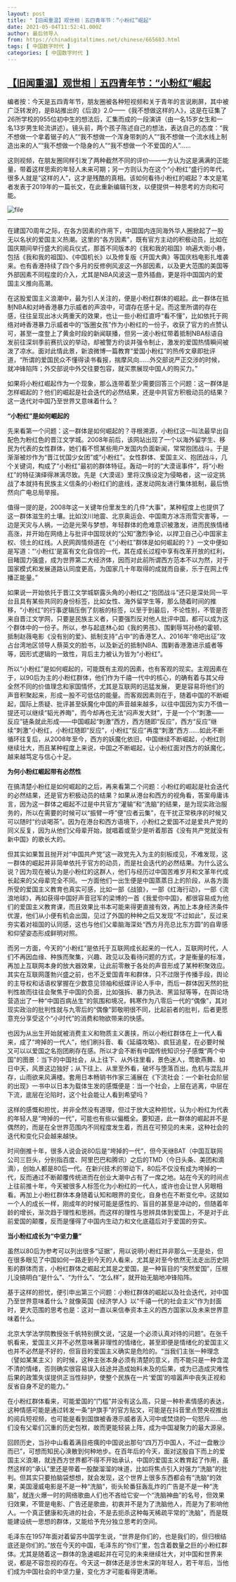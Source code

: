 ```yaml
---
layout: post
title: "【旧闻重温】观世相｜五四青年节：“小粉红”崛起"
date: 2021-05-04T11:52:41.000Z
author: 最后领导人
from: https://chinadigitaltimes.net/chinese/665603.html
tags: [ 中国数字时代 ]
categories: [ 中国数字时代 ]
---
```

<!--1620129161000-->
[【旧闻重温】观世相｜五四青年节：“小粉红”崛起](https://chinadigitaltimes.net/chinese/665603.html)
------

<div>
<p>编者按：今天是五四青年节，朋友圈被各种短视频和关于青年的言说刷屏，其中被广泛转发的，是B站推出的《后浪》2.0——《我不想做这样的人》，这是在征集了26所学校的955位初中生的想法后，汇集而成的一段演讲（由一名15岁女生和一名13岁男生轮流讲述）。镜头前，两个孩子陈述自己的想法，表达自己的态度：“我不想做一个拿着锯子的人”“我不想做一个浑身带刺的人”“我不想做一个流水线上制造出来的人”“我不想做一个隐身的人”“我不想做一个不爱国的人”……</p><p>这则视频，在朋友圈同样引发了两种截然不同的评价——一方认为这是满满的正能量，带着这样思索的年轻人未来可期；另一方则认为在这个“小粉红”盛行的年代，很多人就是“这样的人”，这才是残酷的真相。该如何看待小粉红的崛起？本文是笔者发表于2019年的一篇长文，在此重新编辑刊发，以便提供一种思考的方向和可能。</p><p><img src="https://chinadigitaltimes.net/chinese/files/2021/05/image-1620129155145.png" alt="file" /></p><hr /><p>在建国70周年之际，在各方因素的作用下，中国国内连同海外华人圈掀起了一股无以名状的爱国主义热潮。这里的“各方因素”，既有官方主动的积极动员，比如在国庆期间举行盛大的阅兵仪式，那首不同版本的《我和我的祖国》响遍大街小巷，包括《我和我的祖国》、《中国机长》以及修复版《开国大典》等国庆档电影扎堆袭来。也有香港持续了四个多月的反修例风波这一外部因素，以及更大范围的美国等外部因素不同程度的介入，尤其是NBA风波这一意外插曲，更是将中国国内的爱国主义推向高潮。</p><p>在这股爱国主义浪潮中，最为引人关注的，便是小粉红群体的崛起。此一群体在抵制NBA和对峙香港暴力示威者的声浪中，可谓存在感十足。而这里所谓的存在感，往往呈现出冰火两重天的效果，也让一些小粉红直呼“看不懂”，比如依托于网络对峙香港暴力示威者中的“饭圈女孩”作为小粉红的一份子，收获了官方的点赞认可，甚至一度登上了黄金时段的新闻联播，但另一波小粉红带着抵制NBA标语自发前往深圳季前赛抗议的举动，却被警方约谈并强令制止，激发的爱国热情瞬间被泼了凉水。面对此情此景，新浪微博一篇教育“爱国小粉红”的热传文章即批评道，“所谓的爱国民众不懂得读书看报，揣摩风向……外交部说严正交涉的时候，就冲锋陷阵；外交部说中外交往要包容，就买票展现中国人的购买力。”</p><p>如果将小粉红崛起作为一个现象，那么连带着至少需要回答三个问题：这一群体是怎样崛起的？他们的崛起是社会迭代的必然结果，还是中共官方积极动员的结果？这一迭代对中国乃至世界又意味着什么？</p><p><strong>“小粉红”是如何崛起的</strong></p><p>先来看第一个问题：这一群体是如何崛起的？寻根溯源，小粉红这一叫法最早出自配色为粉红色的晋江文学城。2008年前后，该网站出现了一个以海外留学生、移民为代表的女性群体，她们看不惯某些用户发国内负面新闻，常常抱团战斗。于是渐渐被炒作为“晋江忧国少女团”或“小粉红”。女性群体、爱国主义、抱团战斗，几个关键词，构成了“小粉红”最初的群体特征。轰动一时的“大漠谣事件”，将“小粉红”的特征演绎得淋漓尽致。先是《大漠谣》里将汉族设定为侵略者，这一设定挑战了本就持有民族主义信条的小粉红们的底线，遂发动网友进行集体抵制，最后愤然向广电总局举报。</p><p>值得一提的是，2008年这一关键年份里发生的几件“大事”，某种程度上也提供了这一群体滋生的土壤。比如汶川地震、北京奥运会、中国南方冰冻雨雪灾害等，一边是天灾与人祸，一边是光荣与梦想，年轻群体的危难意识被激发，进而民族情绪高涨，并开始在网络上与批评中国现状的“公知”激烈争论，以捍卫自己心中国家主权、领土的红线。人民网舆情频道在《“小粉红”群体是如何崛起的？》一文中便如是写道：“‘小粉红’是富有文化自信的一代，其在成长过程中享有改革开放的红利，目睹国力强盛，成为世界第二大经济体，因而对此前所谓西方范本不以为然，对于国家模式和发展道路认同度更高，为国家几十年取得的成就而自豪，乐于在网上传播正能量。”</p><p>如果说一开始依托于晋江文学城崭露头角的小粉红之“抱团战斗”还只是深处同一平台且具有某些共同的身份标签，比如女性、海外留学生等，那么随着时间的推移，“小粉红”的行事逻辑压倒了刻板的标签，以至于到最后，不论性别，不管是否来自晋江文学网，只要是民族主义者，只要强烈反对他人批评中国，都可以成为这个群体中的一份子。所以，参与起底林心如《我的男孩》、围剿辱骂孙杨的霍顿、抵制赵薇电影《没有别的爱》、抵制支持“占中”的香港艺人、2016年“帝吧出征”攻占台湾地区领导人蔡英文的脸书，以及新近的抵制NBA、围剿香港激进示威者等等，因形式逻辑的一致性，背后主力被认为皆为“小粉红”。</p><p>所以“小粉红”是如何崛起的，可能既有主观的因素，也有客观的现实。主观因素在于，以90后为主的小粉红群体，他们作为千禧一代中的核心，的确有着与其父母全然不同的价值理念和家国情怀，尤其是互联网的迅猛发展， 更是容易将他们的声音积聚起来，形成一股不可低估的能量。而客观因素则在于，随着中国的不断崛起，国际上质疑、批评甚至妖魔化中国的声音越来越多，以往中国因为实力不值一提还可以继续“韬光养晦”，而今却再也无法“闷声发大财”，于是一个个“刺激——反应”链条就此形成——中国崛起“刺激”西方，西方随即“反应”，西方“反应”继续“刺激”小粉红，小粉红随即“反应”，小粉红“反应”再度“刺激”西方……如此不断循环往复后，从2008年至今，西方的妖魔化依旧，中国继续不断崛起，小粉红则继续壮大，而且某种程度上来说，中国之不断崛起，让小粉红面对西方的妖魔化，越来越笃定与信心十足。</p><p><strong>为何小粉红崛起带有必然性</strong></p><p>在搞清楚小粉红是如何崛起的之后，再来看第二个问题：小粉红的崛起是社会迭代的必然结果，还是官方积极动员的结果？如果从港台和西方的视角看，答案毋庸讳言，因为这一群体之崛起不过是中共官方“灌输”和“洗脑”的结果，是为现实政治服务的，所以在需要的时候可以“振臂一呼”便“应者云集”，在干扰正常秩序的时候又可以随时“约谈喝茶”。因为在港台和西方语境下，小粉红之爱国不过是爱共产党的同义反复，因为从他们父母辈开始，就唱着或至少是听着那首《没有共产党就没有新中国》的歌长大的。</p><p>但其实如果暂且抛开对“中国共产党”这一政党先入为主的刻板成见，不难发现，这一群体的崛起并非简单依托于官方的动员，而是社会迭代的必然结果。为什么这么说？因为现在被认为是小粉红的这群人，他们与经历过中国苦难岁月和文革年代成长起来的父母辈完全不同。一方面他们一出生便是中国蒸蒸日上的阶段，从各方面所受的爱国主义教育也真实可感，比如一部《战狼》，一部《红海行动》，一部《流浪地球》，再如获得中国好声音冠军的梁博的一首《我爱你中国》，都很容易成为他们的爱国主义教育课，而且效果比书本可能来得更直接有效，再加上本身经济条件优渥，他们从小便有机会出国，见过了外国的种种之后又发现“不过如此”，反过来夯实着对祖国的认同感，这也与他们父辈脑海深处“西方月亮总比东方圆”的自卑感和仰望姿态形成鲜明对照。</p><p>而另一方面，今天的“小粉红”是依托于互联网成长起来的一代人，互联网时代，人们不再因血缘、种族而聚集，兴趣、政见以及看待问题的方式，才是衡量的标准，再加上互联网本身的放大器效果，让此前零散于各处的声音形成了某种积聚效应。其实在互联网蓬勃兴盛之前，也不乏爱国青年和群体，只不过限于传播手段，舆论的主导权和话语权掌握在少数意见领袖和纸媒评论人手中，而后一群体因天然的批判性故而往往会聚焦于中国的负面，比如强拆、暴力执法、黑监狱等等，在舆论场营造出了一种“中国百病丛生”的氛围和境况，韩寒作为八零后一代的“偶像”，其对现实政治的批判性就与九零后的“偶像”郭敬明很不同，比起前者的批判，后者更愿意充分享受这个“小时代”的消费和物欲带来的快感。</p><p>也因为从出生开始就被消费主义和物质主义裹挟，所以小粉红群体在上一代人看来，成了“垮掉的一代人”，他们刷抖音、看《延禧攻略》、疯狂追星，在必要时候又可以以爱国之名抱团刷存在感。所以才会不断有中国传统知识分子感慨“两个中国”的图景：当下的中国社会，从上往下、从外往里看，景色迷人，莺歌燕舞、如日中天，风景这边独好；从下往上、从里至外看，破坏与堕落百出，危机与混乱并存，山雨欲来风满楼。套用日本畅销书作家三浦展在《下流社会：一个新社会阶层的出现》一书中以日本为载体生发的感慨便是：当一个社会，上层在逃离，中层在下流，底层在沦陷时，这个社会能让人看到希望吗？</p><p>这样的感慨和担忧，并非全然没有道理，但过于放大这种担忧，认为小粉红为代表的年轻人是“垮掉的一代”，可能也有些以偏概全。要知道，此一群体的崛起并不是偶然的，而是在全世界范围内不同程度发生着，而且在可预见的未来，这种社会的迭代和变化只会越来越快。</p><p>时间倒推十年，很多人说会说80后是“垮掉的一代”，但今天继BAT（中国互联网公司三巨头，分别指百度、阿里巴巴和腾讯）之后的TMD（今日头条、美团和滴滴），创始人都是80后一代。在新兴技术的带动下，80后不仅没有成为垮掉的一代，反而通过不断颠覆传统进而在创业大潮中占有了一席之地。站在今天的时间点上往前推十年，今天被很多人标签化为小粉红的一代人，或许也会让世人另眼相看。再加上小粉红群体本身随着认知和眼界的变化，自身也在不断变化中。这就如一个人的成长一样，刚成年的时候可能是感性的、盲目的甚至是冲动的，但随着年龄的增长，渐次趋于理性和思辨。而这样的理性与思辨具体到爱国上，不是对于此前爱国的颠覆，反而是懂得了中国内生动力和文化底蕴后对于爱国的夯实。</p><p><strong>当小粉红成长为“中坚力量”</strong></p><p>虽然以80后为参考可以列出很多“证据”，用以说明小粉红并非那么一无是处，但在很多眼见了中国如何一路走到今天的人看来，尤其是对至今依然无法走出历史阴影的群体而言，小粉红群体之崛起尤其是之爱国，是一种盲目的“突然爱国”，压根儿没搞明白“是什么”、“为什么”、“怎么样”，就开始无脑地冲锋陷阵。</p><p>基于这样的担忧，便引申出第三个问题：小粉红群体的崛起以及社会迭代，对中国乃至世界意味着什么？就像英国《经济学人》以“千禧一代的社会主义”作为封面时，更大范围的思考也是：这对一直以来信奉资本主义的西方国家以及未来世界意味着什么。</p><p>北京大学法学院教授张千帆特别撰文说，“这是一个必须认真对待的问题”。在张千帆看来，爱国主义并不必然意味著非理性的情绪化，甚至即便是情绪化的爱国主义也并不必然是不好的，但盲目的爱国主义确实是危险的。“当我们主张一种理念（譬如某某主义）的时候，这种主张本身必须有清楚的意义，而不能只是一种含混不清的情绪，否则确实很容易误入歧途并造成始料未及的后果，或为已造成灾难性后果的政策失误提供正当性辩护，使整个民族在一片‘爱国’的喧嚣声中丧失正视和反省自身不足的能力。”</p><p>在小粉红群体看来，可能爱国的“门槛”并没有这么高，只是一种朴素情感的表达，这种情感可能是通过转发一条“护旗手”的官方贴文，可能是在抖音里点赞央视推出的阅兵短视频，也可能是看到国旗被香港示威者丢入河中或焚烧的一句怒斥……他们没有父辈们沉重的历史包袱，故而更能轻装上阵，成为中国凝聚力的最大源泉。</p><p>回顾历史，当孙中山看着满目疮痍的中国说出那句“四万万中国人，不过一盘散沙而已”，可想而知民心涣散到何种地步。在百年后的今天，面对这股自下而上的爱国主义浪潮，就连西方世界都不得不开始承认，中国的爱国主义教育起了作用，虽然这样的“承认”里还是带着一股酸溜溜的味道，比如将焦点引入对强力“洗脑”的批判。但其实只要拍脑袋想想，就会发现，这个世界上很多东西都会有“洗脑”的效果，美国漫威电影是不是一种“洗脑”，街头轮番狂轰乱炸的广告是不是一种“洗脑”，就连火爆一时的网络歌曲人们也不吝给它安一个“洗脑神曲”的名号，但效果归效果，不管是电影、广告还是歌曲，初衷并不是为了洗脑他人，而是为了影响他人。一个真正健康和先进的社会，不是去扼杀这种每天稀疏平常的“洗脑”，而是既能建设统一思想的群体，又能给予充分独立思考的空间。</p><p>毛泽东在1957年面对着留苏中国学生说，“世界是你们的，也是我们的，但归根结底还是你们的。”放在今天的中国，毛泽东的“你们”里，包含着数量之巨的小粉红群体。尤其是随着这一群体的急速崛起并在可见的未来继续壮大，对中国和世界来说，都是不容忽视的存在。今天这一群体还是涉世未深的年轻人，若干年后，当他们成为中国社会的中坚力量，变化方才可能看得更清晰。</p>
</div>
